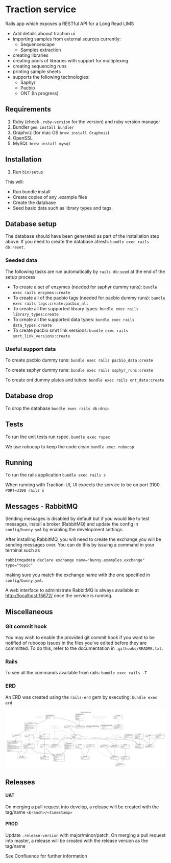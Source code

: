# Traction service

Rails app which exposes a RESTful API for a Long Read LIMS

- Add details aboout traction ui
- importing samples from external sources currently:
    - Sequencescape
    - Samples extraction
- creating libraries
- creating pools of libraries with support for multiplexing
- creating sequencing runs
- printing sample sheets
- supports the following technologies:
    - Saphyr
    - Pacbio
    - ONT (In progress)

## Requirements

1. Ruby (check `.ruby-version` for the version) and ruby version manager
1. Bundler `gem install bundler`
1. Graphviz (for mac OS `brew install Graphviz`)
1. OpenSSL
1. MySQL `brew install mysql`

## Installation

1. Run `bin/setup`

This will:

- Run bundle install
- Create copies of any .example files
- Create the database
- Seed basic data such as library types and tags.

## Database setup

The database should have been generated as part of the installation step above.
If you need to create the database afresh: `bundle exec rails db:reset`.

### Seeded data

The following tasks are run automatically by `rails db:seed` at the end of the
setup process

- To create a set of enzymes (needed for saphyr dummy runs): `bundle exec rails enzymes:create`
- To create all of the pacbio tags (needed for pacbio dummy runs): `bundle exec rails tags:create:pacbio_all`
- To create all the supported library types: `bundle exec rails library_types:create`
- To create all the supported data types: `bundle exec rails data_types:create`
- To create pacbio smrt link versions: `bundle exec rails smrt_link_versions:create`

### Useful support data

To create pacbio dummy runs: `bundle exec rails pacbio_data:create`

To create saphyr dummy runs: `bundle exec rails saphyr_runs:create`

To create ont dummy plates and tubes: `bundle exec rails ont_data:create`

## Database drop

To drop the database `bundle exec rails db:drop`


## Tests
To run the unit tests run rspec. `bundle exec rspec`

We use rubocop to keep the code clean `bundle exec rubocop`


## Running

To run the rails application `bundle exec rails s`

When running with Traction-UI, UI expects the service to be on port 3100. `PORT=3100 rails s`


## Messages - RabbitMQ

Sending messages is disabled by default but if you would like to test messages, install a broker
(RabbitMQ) and update the config in `config/bunny.yml` by enabling the development settings.

After installing RabbitMQ, you will need to create the exchange you will be sending messages over.
You can do this by issuing a command in your terminal such as

    rabbitmqadmin declare exchange name="bunny.examples.exchange" type="topic"

making sure you match the exchange name with the one specified in `config/bunny.yml`.

A web interface to administrate RabbitMQ is always available at [http://localhost:15672/](http://localhost:15672/) once the service is running.

## Miscellaneous

### Git commit hook

You may wish to enable the provided git commit hook if you want to be notified of rubocop issues in the files you've edited before they are committed.
To do this, refer to the documentation in `.githooks/README.txt`.

### Rails

To see all the commands available from rails: `bundle exec rails -T`

### ERD

An ERD was created using the `rails-erd` gem by executing: `bundle exec erd`

![ERD](erd.jpg "ERD")

## Releases

#### UAT
On merging a pull request into develop, a release will be created with the tag/name `<branch>/<timestamp>`

#### PROD
Update `.release-version` with major/minor/patch. On merging a pull request into master, a release will be created with the release version as the tag/name

See Confluence for further information
